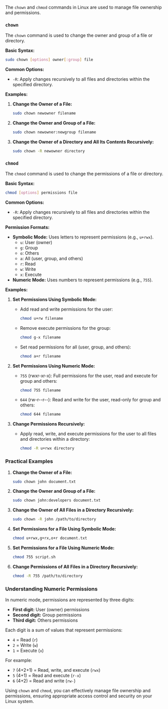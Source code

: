 The `chown` and `chmod` commands in Linux are used to manage file ownership and permissions. 

### `chown`

The `chown` command is used to change the owner and group of a file or directory.

**Basic Syntax:**
```bash
sudo chown [options] owner[:group] file
```

**Common Options:**
- `-R`: Apply changes recursively to all files and directories within the specified directory.

**Examples:**

1. **Change the Owner of a File:**
   ```bash
   sudo chown newowner filename
   ```

2. **Change the Owner and Group of a File:**
   ```bash
   sudo chown newowner:newgroup filename
   ```

3. **Change the Owner of a Directory and All Its Contents Recursively:**
   ```bash
   sudo chown -R newowner directory
   ```

### `chmod`

The `chmod` command is used to change the permissions of a file or directory.

**Basic Syntax:**
```bash
chmod [options] permissions file
```

**Common Options:**
- `-R`: Apply changes recursively to all files and directories within the specified directory.

**Permission Formats:**
- **Symbolic Mode:** Uses letters to represent permissions (e.g., `u+rwx`).
  - `u`: User (owner)
  - `g`: Group
  - `o`: Others
  - `a`: All (user, group, and others)
  - `r`: Read
  - `w`: Write
  - `x`: Execute
- **Numeric Mode:** Uses numbers to represent permissions (e.g., `755`).

**Examples:**

1. **Set Permissions Using Symbolic Mode:**
   - Add read and write permissions for the user:
     ```bash
     chmod u+rw filename
     ```
   - Remove execute permissions for the group:
     ```bash
     chmod g-x filename
     ```
   - Set read permissions for all (user, group, and others):
     ```bash
     chmod a+r filename
     ```

2. **Set Permissions Using Numeric Mode:**
   - `755` (rwxr-xr-x): Full permissions for the user, read and execute for group and others:
     ```bash
     chmod 755 filename
     ```
   - `644` (rw-r--r--): Read and write for the user, read-only for group and others:
     ```bash
     chmod 644 filename
     ```

3. **Change Permissions Recursively:**
   - Apply read, write, and execute permissions for the user to all files and directories within a directory:
     ```bash
     chmod -R u+rwx directory
     ```

### Practical Examples

1. **Change the Owner of a File:**
   ```bash
   sudo chown john document.txt
   ```

2. **Change the Owner and Group of a File:**
   ```bash
   sudo chown john:developers document.txt
   ```

3. **Change the Owner of All Files in a Directory Recursively:**
   ```bash
   sudo chown -R john /path/to/directory
   ```

4. **Set Permissions for a File Using Symbolic Mode:**
   ```bash
   chmod u+rwx,g+rx,o+r document.txt
   ```

5. **Set Permissions for a File Using Numeric Mode:**
   ```bash
   chmod 755 script.sh
   ```

6. **Change Permissions of All Files in a Directory Recursively:**
   ```bash
   chmod -R 755 /path/to/directory
   ```

### Understanding Numeric Permissions

In numeric mode, permissions are represented by three digits:

- **First digit:** User (owner) permissions
- **Second digit:** Group permissions
- **Third digit:** Others permissions

Each digit is a sum of values that represent permissions:
- `4` = Read (`r`)
- `2` = Write (`w`)
- `1` = Execute (`x`)

For example:
- `7` (4+2+1) = Read, write, and execute (`rwx`)
- `5` (4+1) = Read and execute (`r-x`)
- `6` (4+2) = Read and write (`rw-`)

Using `chown` and `chmod`, you can effectively manage file ownership and permissions, ensuring appropriate access control and security on your Linux system.
